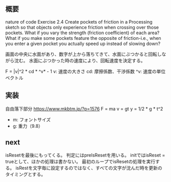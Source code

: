 ## 概要
nature of code 
Exercise 2.4
Create pockets of friction in a Processing sketch so that objects only experience friction when crossing over those pockets. What if you vary the strength (friction coefficient) of each area? What if you make some pockets feature the opposite of friction-i.e., when you enter a given pocket you actually speed up instead of slowing down?

画面の中央に水面があり、数字が上から落ちてきて、水面にぶつかると回転しながら沈む。
水面にぶつかった時の速度により、回転速度を決定する。

F = |v|^2 * cd * ^v* - 1
v: 速度の大きさ
cd: 摩擦係数、干渉係数
^v: 速度の単位ベクトル

## 実装
自由落下部分
https://www.mkbtm.jp/?p=1576
F = ma
v = gt
y = 1/2 * g * t^2
- m: フォントサイズ
- g: 重力（9.8）

## next
isResetを最後にもってくる。
判定にはpreIsResetを用いる。
initではisReset = trueとして、ほかの処理は書かない。
最初のループでisResetの処理を実行する。
isRestを文字毎に設定するのではなく、すべての文字が沈んだ時を更新のタイミングとする。